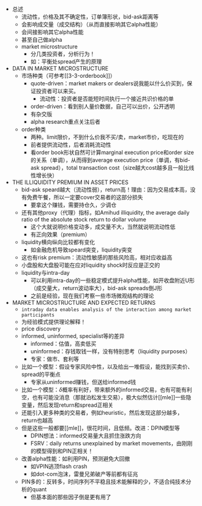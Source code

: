 - 总述
  - 流动性，价格及其不确定性，订单簿形状，bid-ask距离等
  - 会影响成交量（成交结构）（从而直接影响其它alpha性能）
  - 会间接影响其它alpha性能
  - 甚至自己做alpha
  - market microstructure
    - 分几类投资者，分析行为！
    - 如：平衡处spread产生的原理
- DATA IN MARKET MICROSTRUCTURE
  - 市场种类（可参考[[3-3-orderbook]]）
    - quote-driven：market makers or dealers说我能以什么价买到，保证投资者可以来买。
      - 流动性：投资者是否能短时间执行一个接近共识价格的单
    - order-driven：看到别人量价数据，自己可以出价，公开透明
    - 有杂交版
    - alpha research重点关注后者
  - order种类
    - 两种。limit限价，不到什么价我不买/卖，market市价，吃现在的
    - 前者提供流动性，后者消耗流动性
    - 看order book形状自然可计算marginal execution price和order size的关系（单调），从而得到average execution price（单调，有bid-ask spread），total transaction cost（size越大cost越多且一般比线性增长快）
- THE ILLIQUIDITY PREMIUM IN ASSET PRICES
    - bid-ask speard越大（流动性弱），return高！理由：因为交易成本高，没有免费午餐，所以一定要cover交易者的这部分损失
      - 要拿这个赚钱，需要持仓久，少调仓
    - 还有其他proxy（代理）指标，如Amihud illiquidity, the average daily ratio of the absolute stock return to dollar volume
      - 这个大就说明价格变动多，成交量不大，当然就说明流动性低
      - 有正向效果（premium）
    - liquidity横向纵向比较都有变化
      - 如金融危机导致speard突变，liquidity突变
    - 这也有risk premium：流动性敏感的那些风险高，相对应收益高
    - 小盘股和大盘股可能在应对liquidity shock时反应是正交的
    - liquidity与intra-day
      - 可以利用intra-day的一些稳定模式提升alpha性能，如开收盘附近U形（成交量大，return波动率大），bid-ask spreads倒J形
      - 之前是经验，现在我们考察一些市场微观结构的理论
- MARKET MICROSTRUCTURE AND EXPECTED RETURNS
  - `intraday data enables analysis of the interaction among market participants`
  - 为经验模式提供理论解释！
  - price discovery
  - informed, uninformed, specialist等的差异
    - informed：估值，高卖低买
    - uninformed：存钱取钱一样，没有特别思考（liquidity purposes）
    - 专家：做市、套利等
  - 比如一个模型：假设专家风险中性，以及给出一堆假设，能找到买卖价、spread的平衡点
    - 专家从uninformed赚钱，但送给informed钱
  - 比如一个模型：$\delta$概率有利好，带来额外的informed交易，也有可能有利空，也有可能没消息（那就泊松发生交易），极大似然估计[[mle]]一些隐变量，然后发现return和spread正相关
  - 还能引入更多种类的交易者，例如heuristic，然后发现这部分越多，return也越高
  - 但是这些一般都要[[mle]]，很花时间，且低频。改进：DPIN模型等
    - DPIN想法：informed交易量大且抓住涨跌方向
    - FSRV：daily returns unexplained by market movements，由刚刚的模型得到和PIN正相关！
  - 改善alpha性能：如利用PIN，预测避免大回撤
    - 如VPIN逃顶flash crash
    - 如dot-com泡沫，雷曼兄弟破产等前都有征兆
  - PIN多的：反转多，时间序列不平稳且技术能解释的少，不适合纯技术分析的quant
    - 但基本面的那些因子倒是更有用了
